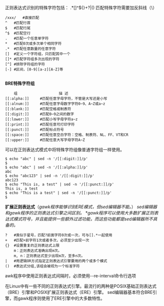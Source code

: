 正则表达式识别的特殊字符包括：
.*[]^${}\+?|()
匹配特殊字符需要加反斜线（\）
```
/xxx/	#直接匹配
^	#匹配行首
$	#匹配行尾
^$	#匹配空行
.	#匹配一个任意单字符
*	#匹配0次或多次单个相同字符
.*	#匹配任意数量的任意字符
[]	#定义一个字符组，只匹配其中一个
[]*	#匹配字符组多次出现的字符
[^]	#排除字符组的字符
[-]	#区间，[0-9][a-z][A-Z]等


```
**BRE特殊字符组**
```
	组 					描 述
[[:alpha:]] 	#匹配任意字母字符，不管是大写还是小写
[[:alnum:]] 	#匹配任意字母数字字符0~9、A~Z或a~z
[[:blank:]] 	#匹配空格或制表符
[[:digit:]] 	#匹配0~9之间的数字
[[:lower:]] 	#匹配小写字母字符a~z
[[:print:]] 	#匹配任意可打印字符
[[:punct:]] 	#匹配标点符号
[[:space:]] 	#匹配任意空白字符：空格、制表符、NL、FF、VT和CR
[[:upper:]] 	#匹配任意大写字母字符A~Z
```
可以在正则表达式模式中将特殊字符组像普通字符组一样使用。
```
$ echo "abc" | sed -n '/[[:digit:]]/p'
$
$ echo "abc" | sed -n '/[[:alpha:]]/p'
abc
$ echo "abc123" | sed -n '/[[:digit:]]/p'
abc123
$ echo "This is, a test" | sed -n '/[[:punct:]]/p'
This is, a test
$ echo "This is a test" | sed -n '/[[:punct:]]/p'
$ 
```

**扩展正则表达式**（*gawk程序能够识别ERE模式，但sed编辑器不能。*）
*sed编辑器和gawk程序的正则表达式引擎之间区别。*
**gawk程序可以使用大多数扩展正则表达式模式符号，并且能提供一些额外过滤功能，而这些功能都是sed编辑器所不具备的。*
```
?	#类似于星号，匹配?前面字符0次或一次，可与[].*一起使用
+	#匹配+前字符1次或者多次，必须至少出现一次
{}	#设置重复的正则表达式上限
	m：正则表达式准确出现m次。
	m, n：正则表达式至少出现m次，至多n次。
|	#用逻辑OR方式指定正则表达式引擎要用的两个或多个模式
()	#表达式分组,该组会被视为一个标准字符

```

awk程序中使用正则表达式间隔时，必须使用--re-interval命令行选项

在Linux中有一些不同的正则表达式引擎。最流行的两种是POSIX基础正则表达式（BRE）引擎和POSIX扩展正则表达式（ERE）引擎。
sed编辑器基本符合BRE引擎，而gawk程序则使用了ERE引擎中的大多数特性。
